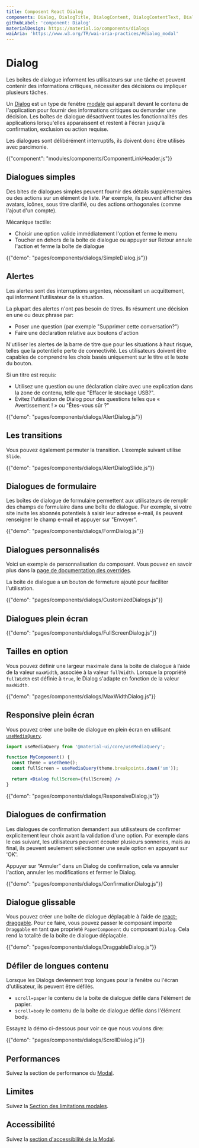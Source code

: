 ```yaml
---
title: Composent React Dialog
components: Dialog, DialogTitle, DialogContent, DialogContentText, DialogActions, Slide
githubLabel: 'component: Dialog'
materialDesign: https://material.io/components/dialogs
waiAria: 'https://www.w3.org/TR/wai-aria-practices/#dialog_modal'
---
```


# Dialog

<p class="description">Les boîtes de dialogue informent les utilisateurs sur une tâche et peuvent contenir des informations critiques, nécessiter des décisions ou impliquer plusieurs tâches.</p>

Un [Dialog](https://material.io/design/components/dialogs.html) est un type de fenêtre [modale](/components/modal/) qui apparaît devant le contenu de l'application pour fournir des informations critiques ou demander une décision. Les boîtes de dialogue désactivent toutes les fonctionnalités des applications lorsqu'elles apparaissent et restent à l'écran jusqu'à confirmation, exclusion ou action requise.

Les dialogues sont délibérément interruptifs, ils doivent donc être utilisés avec parcimonie.

{{"component": "modules/components/ComponentLinkHeader.js"}}

## Dialogues simples

Des bites de dialogues simples peuvent fournir des détails supplémentaires ou des actions sur un élément de liste. Par exemple, ils peuvent afficher des avatars, icônes, sous titre clarifié, ou des actions orthogonales (comme l'ajout d'un compte).

Mécanique tactile:

- Choisir une option valide immédiatement l'option et ferme le menu
- Toucher en dehors de la boîte de dialogue ou appuyer sur Retour annule l'action et ferme la boîte de dialogue

{{"demo": "pages/components/dialogs/SimpleDialog.js"}}

## Alertes

Les alertes sont des interruptions urgentes, nécessitant un acquittement, qui informent l'utilisateur de la situation.

La plupart des alertes n'ont pas besoin de titres. Ils résument une décision en une ou deux phrase par:

- Poser une question (par exemple "Supprimer cette conversation?")
- Faire une déclaration relative aux boutons d'action

N'utiliser les alertes de la barre de titre que pour les situations à haut risque, telles que la potentielle perte de connectivité. Les utilisateurs doivent être capables de comprendre les choix basés uniquement sur le titre et le texte du bouton.

Si un titre est requis:

- Utilisez une question ou une déclaration claire avec une explication dans la zone de contenu, telle que "Effacer le stockage USB?".
- Évitez l'utilisation de Dialog pour des questions telles que « Avertissement ! » ou "Êtes-vous sûr ?"

{{"demo": "pages/components/dialogs/AlertDialog.js"}}

## Les transitions

Vous pouvez également permuter la transition. L’exemple suivant utilise `Slide`.

{{"demo": "pages/components/dialogs/AlertDialogSlide.js"}}

## Dialogues de formulaire

Les boîtes de dialogue de formulaire permettent aux utilisateurs de remplir des champs de formulaire dans une boîte de dialogue. Par exemple, si votre site invite les abonnés potentiels à saisir leur adresse e-mail, ils peuvent renseigner le champ e-mail et appuyer sur "Envoyer".

{{"demo": "pages/components/dialogs/FormDialog.js"}}

## Dialogues personnalisés

Voici un exemple de personnalisation du composant. Vous pouvez en savoir plus dans la [page de documentation des overrides](/customization/how-to-customize/).

La boîte de dialogue a un bouton de fermeture ajouté pour faciliter l'utilisation.

{{"demo": "pages/components/dialogs/CustomizedDialogs.js"}}

## Dialogues plein écran

{{"demo": "pages/components/dialogs/FullScreenDialog.js"}}

## Tailles en option

Vous pouvez définir une largeur maximale dans la boîte de dialogue à l’aide de la valeur `maxWidth`, associée à la valeur `fullWidth`. Lorsque la propriété `fullWidth` est définie à `true`, le Dialog s'adapte en fonction de la valeur `maxWidth`.

{{"demo": "pages/components/dialogs/MaxWidthDialog.js"}}

## Responsive plein écran

Vous pouvez créer une boîte de dialogue en plein écran en utilisant [`useMediaQuery`](/components/use-media-query/#usemediaquery).

```jsx
import useMediaQuery from '@material-ui/core/useMediaQuery';

function MyComponent() {
  const theme = useTheme();
  const fullScreen = useMediaQuery(theme.breakpoints.down('sm'));

  return <Dialog fullScreen={fullScreen} />
}
```

{{"demo": "pages/components/dialogs/ResponsiveDialog.js"}}

## Dialogues de confirmation

Les dialogues de confirmation demandent aux utilisateurs de confirmer explicitement leur choix avant la validation d'une option. Par exemple dans le cas suivant, les utilisateurs peuvent écouter plusieurs sonneries, mais au final, ils peuvent seulement sélectionner une seule option en appuyant sur 'OK'.

Appuyer sur “Annuler” dans un Dialog de confirmation, cela va annuler l'action, annuler les modifications et fermer le Dialog.

{{"demo": "pages/components/dialogs/ConfirmationDialog.js"}}

## Dialogue glissable

Vous pouvez créer une boîte de dialogue déplaçable à l’aide de [react-draggable](https://github.com/mzabriskie/react-draggable). Pour ce faire, vous pouvez passer le composant importé `Draggable` en tant que proprieté `PaperComponent` du composant `Dialog`. Cela rend la totalité de la boîte de dialogue déplaçable.

{{"demo": "pages/components/dialogs/DraggableDialog.js"}}

## Défiler de longues contenu

Lorsque les Dialogs deviennent trop longues pour la fenêtre ou l'écran d'utilisateur, ils peuvent être défilés.

- `scroll=paper` le contenu de la boîte de dialogue défile dans l'élément de papier.
- `scroll=body` le contenu de la boîte de dialogue défile dans l'élément body.

Essayez la démo ci-dessous pour voir ce que nous voulons dire:

{{"demo": "pages/components/dialogs/ScrollDialog.js"}}

## Performances

Suivez la section de performance du [ Modal](/components/modal/#performance).

## Limites

Suivez la [Section des limitations modales](/components/modal/#limitations).

## Accessibilité

Suivez la [section d'accessibilité de la Modal](/components/modal/#accessibility).

